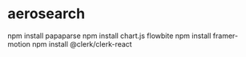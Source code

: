# aerosearch
npm install papaparse
npm install chart.js flowbite
npm install framer-motion
npm install @clerk/clerk-react